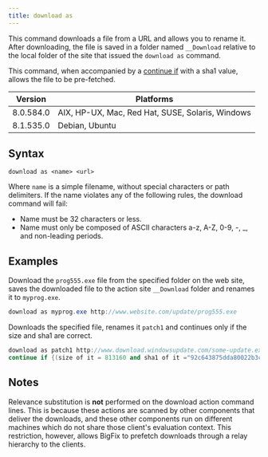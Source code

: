 ```yaml
---
title: download as
---
```


This command downloads a file from a URL and allows you to rename it. After
downloading, the file is saved in a folder named `__Download` relative to the
local folder of the site that issued the `download as` command.

This command, when accompanied by a
[continue if](../flow-control/continue-if.html) with a sha1 value, allows the
file to be pre-fetched.

Version | Platforms
--- | ---
8.0.584.0 | AIX, HP-UX, Mac, Red Hat, SUSE, Solaris, Windows
8.1.535.0 | Debian, Ubuntu

## Syntax

    download as <name> <url>

Where `name` is a simple filename, without special characters or path
delimiters. If the name violates any of the following rules, the download
command will fail:

* Name must be 32 characters or less.
* Name must only be composed of ASCII characters a-z, A-Z, 0-9, -, _, and
  non-leading periods.

## Examples

Download the `prog555.exe` file from the specified folder on the web site,
saves the downloaded file to the action site `__Download` folder and renames
it to `myprog.exe`.

```actionscript
download as myprog.exe http://www.website.com/update/prog555.exe
```

Downloads the specified file, renames it `patch1` and continues only if the size
and sha1 are correct.

```actionscript
download as patch1 http://www.download.windowsupdate.com/some-update.exe
continue if {(size of it = 813160 and sha1 of it ="92c643875dda80022b3ce3f1ad580f62704b754f") of file "patch1" of folder "__Download"}
```

## Notes

Relevance substitution is **not** performed on the download action command
lines. This is because these actions are scanned by other components that
deliver the downloads, and these other components run on different machines
which do not share those client's evaluation context. This restriction, however,
allows BigFix to prefetch downloads through a relay hierarchy to the clients.
